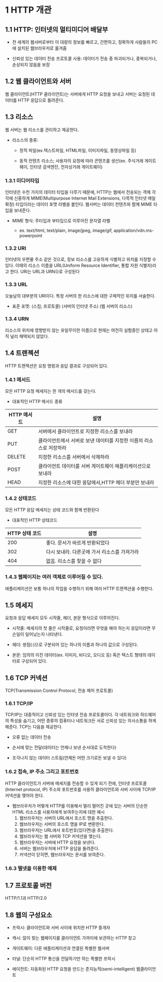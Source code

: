 # 1 HTTP 개관

## 1.1 HTTP: 인터넷의 멀티미디어 배달부

- 전 세계의 웹서버로부터 이 대량의 정보를 빠르고, 간편하고, 정확하게 사람들의 PC에 설치된 웹브라우저로 옮겨줌

- 신뢰성 있는 데이터 전송 프로토콜 사용: 데이터가 전송 중 파괴되거나, 중복되거나, 손상되지 않음을 보장

## 1.2 웹 클라이언트와 서버

웹 클라이언트(HTTP 클라이언트)는 서버에게 HTTP 요청을 보내고 서버는 요청된 데이터를 HTTP 응답으로 돌려준다.

## 1.3 리소스

웹 서버는 웹 리소스를 관리하고 제공한다.

- 리소스의 종류:

  - 정적 파일(ex.텍스트파일, HTML파일, 이미지파일, 동영상파일 등)

  - 동적 컨텐츠 리소스; 사용자의 요청에 따라 콘텐츠를 생산(ex. 주식거래 게이트웨이, 인터넷 검색엔진, 전자상거래 게이트웨이)

### 1.3.1 미디어타입

인터넷은 수천 가지의 데이터 타입을 다루기 때문에, HTTP는 웹에서 전송되는 객체 각각에 신중하게 MIME(Multipurpose Internet Mail Extensions, 다목적 인터넷 메일 확장) 타입이라는 데이터 포맷 라벨을 붙인다. 웹서버는 데이터 컨텐츠와 함께 MIME 타입을 보내준다.

- MIME 형식: 주타입과 부타입으로 이루어진 문자열 라벨

  - ex. text/html, text/plain, image/jpeg, image/gif, application/vdn.ms-powerpoint

### 1.3.2 URI

인터넷의 우편물 주소 같은 것으로, 정보 리소스를 고유하게 식별하고 위치를 지정할 수 있다. 이때의 리소스 이름을 URL(Uniform Resource Identifier, 통합 자원 식별자)라고 한다. URI는 URL과 URN으로 구성된다

### 1.3.3 URL

오늘날의 대부분의 URI이다. 특정 서버의 한 리소스에 대한 구체적인 위치를 서술한다.

- 표준 포맷: (스킴; 프로토콜) (서버의 인터넷 주소) (웹 서버의 리소스)

### 1.3.4 URN

리소스의 위치에 영향받지 않는 유일무이한 이름으로 현재는 여전히 실험중인 상태고 아직 널리 채택되지 않았다.

## 1.4 트랜젝션

HTTP 트랜젝션은 요청 명령과 응답 결과로 구성되어 있다.

### 1.4.1 메서드

모든 HTTP 요청 메세지는 한 개의 메서드를 갖는다.

- 대표적인 HTTP 메서드 종류

HTTP 메서드 | 설명
-|-
GET|서버에서 클라이언트로 지정한 리소스를 보내라
PUT|클라이언트에서 서버로 보낸 데이터를 지정한 이름의 리소스로 저장하라
DELETE|지정한 리소스를 서버에서 삭제하라
POST|클라이언트 데이터를 서버 게이트웨이 애플리케이션으로 보내라
HEAD|지정한 리소스에 대한 응답에서,HTTP 헤더 부분만 보내라

### 1.4.2 상태코드

모든 HTTP 응답 메세지는 상태 코드와 함께 반환된다

- 대표적인 HTTP 상태코드

HTTP 상태 코드|설명
-|-
200|좋다. 문서가 바르게 반환되었다
302|다시 보내라. 다른곳에 가서 리소스를 가져가라
404|없음. 리소스를 찾을 수 없다

### 1.4.3 웹페이지는 여러 객체로 이루어질 수 있다.

애플리케이션은 보통 하나의 작업을 수행하기 위해 여러 HTTP 트랜젝션을 수행한다.

## 1.5 메세지

요청과 응답 메세지 모두 시작줄, 헤더, 본문 형식으로 이루어진다.

- 시작줄: 메세지의 첫 줄은 시작줄로, 요청이라면 무엇을 해야 하는지 응답이라면 무슨일이 일어났는지 나타낸다.

- 헤더: 쌍점(:)으로 구분되어 있는 하나의 이름과 하나의 값으로 구성된다.

- 본문: 임의의 이진 데이터(ex. 이미지, 비디오, 오디오 등) 혹은 텍스트 형태의 데이터로 구성되어 있다.

## 1.6 TCP 커넥션

TCP(Transmission Control Protocol, 전송 제어 프로토콜)

### 1.6.1 TCP/IP

TCP/IP는 대중적이고 신뢰성 있는 인터넷 전송 프로토콜이다. 각 네트워크와 하드웨어의 특성을 숨기고, 어떤 종류의 컴퓨터나 네트워크든 서로 신뢰성 있는 의사소통을 하게 해준다. TCP는 다음을 제공한다.

- 오류 없는 데이터 전송

- 순서에 맞는 전달(데이터는 언제나 보낸 순서대로 도착한다)

- 조각나지 않는 데이터 스트림(언제든 어떤 크기로든 보낼 수 있다)

### 1.6.2 접속, IP 주소 그리고 포트번호

HTTP 클라이언트가 서버에 메세지를 전송할 수 있게 되기 전에, 인터넷 프로토콜(Internet protocol, IP) 주소와 포트번호를 사용하 클라이언트와 서버 사이에 TCP/IP 커넥션을 맺어야 한다.

- 웹브라우저가 어떻게 HTTP를 이용해서 멀리 떨어진 곳에 있는 서버의 단순한 HTML 리소스를 사용자에게 보여주는지에 대한 예시
  1. 웹브라우저는 서버의 URL에서 호스트 명을 추출한다.
  2. 웹브라우저는 서버의 호스트 명을 IP로 변환한다.
  3. 웹브라우저는 URL에서 포트번호(있다면)을 추출한다.
  4. 웹브라우저는 웹 서버와 TCP 커넥션을 맺는다.
  5. 웹브라우저는 서버에 HTTP 요청을 보낸다.
  6. 서버는 웹브라우저에 HTTP 응답을 돌려준다.
  7. 커넥션이 닫히면, 웹브라우저는 문서를 보여준다.

### 1.6.3 텔넷을 이용한 예제

## 1.7 프로토콜 버전

HTTP/1.1과 HTTP/2.0

## 1.8 웹의 구성요소

- 프락시: 클라이언트와 서버 사이에 위치한 HTTP 중개자

- 캐시: 많이 찾는 웹페이지를 클라이언트 가까이에 보관하는 HTTP 창고

- 게이트웨이: 다른 애플리케이션과 연결된 특별한 웹서버

- 터널: 단순히 HTTP 통신을 전달하기만 하는 특별한 프락시

- 에이전트: 자동화된 HTTP 요청을 만드는 준지능적(semi-intelligent) 웹클라이언트
